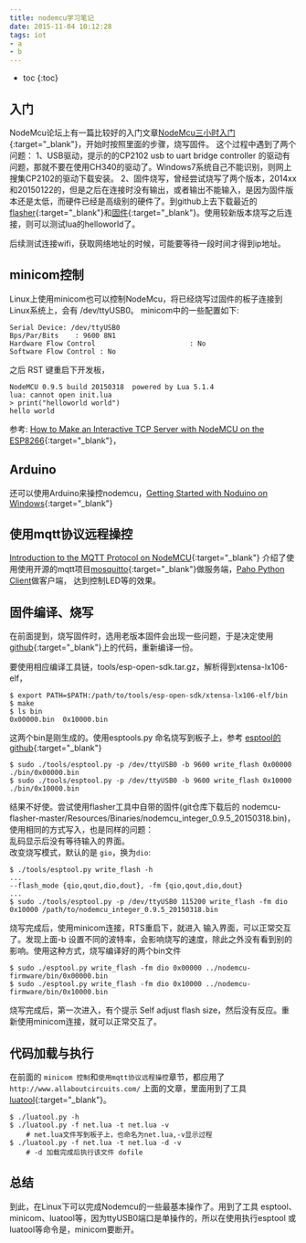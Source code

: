 ```yaml
---
title: nodemcu学习笔记
date: 2015-11-04 10:12:28
tags: iot
- a
- b
---
```


* toc 
{:toc}

## 入门
NodeMcu论坛上有一篇比较好的入门文章[NodeMcu三小时入门](http://bbs.nodemcu.com/t/nodemcu/104){:target="_blank"}，开始时按照里面的步骤，烧写固件。
这个过程中遇到了两个问题：
1、USB驱动，提示的的CP2102 usb to uart bridge controller 的驱动有问题，那就不要在使用CH340的驱动了。Windows7系统自己不能识别，则网上搜集CP2102的驱动下载安装。
2、固件烧写，曾经尝试烧写了两个版本，2014xx和20150122的，但是之后在连接时没有输出，或者输出不能输入，是因为固件版本还是太低，而硬件已经是高级别的硬件了。到github上去下载最近的[flasher](https://github.com/nodemcu/nodemcu-flasher){:target="_blank"}和[固件](https://github.com/nodemcu/nodemcu-firmware){:target="_blank"}。使用较新版本烧写之后连接，则可以测试lua的helloworld了。

后续测试连接wifi，获取网络地址的时候，可能要等待一段时间才得到ip地址。

## minicom控制

Linux上使用minicom也可以控制NodeMcu，将已经烧写过固件的板子连接到Linux系统上，会有 /dev/ttyUSB0。
minicom中的一些配置如下: 

    Serial Device: /dev/ttyUSB0
    Bps/Par/Bits    : 9600 8N1
    Hardware Flow Control                       : No
    Software Flow Control : No

之后 RST 键重启下开发板，
        
    NodeMCU 0.9.5 build 20150318  powered by Lua 5.1.4                                                                                                     
    lua: cannot open init.lua                                                                                                                          
    > print("helloworld world") 
    hello world

参考: [How to Make an Interactive TCP Server    with NodeMCU on the ESP8266](http://www.allaboutcircuits.com/projects/how-to-make-an-interactive-tcp-server-nodemcu-on-the-esp8266/){:target="_blank"}，

## Arduino

还可以使用Arduino来操控nodemcu，[Getting Started with Noduino on Windows](http://wiki.jackslab.org/Getting_Started_with_Noduino_on_Windows){:target="_blank"}

## 使用mqtt协议远程操控

[Introduction to the MQTT Protocol on NodeMCU](http://www.allaboutcircuits.com/projects/introduction-to-the-mqtt-protocol-on-nodemcu/){:target="_blank"} 
介绍了使用使用开源的mqtt项目[mosquitto](http://mosquitto.org/){:target="_blank"}做服务端，[Paho Python Client](https://www.eclipse.org/paho/clients/python/)做客户端，
达到控制LED等的效果。

## 固件编译、烧写

在前面提到，烧写固件时，选用老版本固件会出现一些问题，于是决定使用 [github](https://github.com/nodemcu/nodemcu-firmware){:target="_blank"}上的代码，重新编译一份。

要使用相应编译工具链，tools/esp-open-sdk.tar.gz，解析得到xtensa-lx106-elf，

    $ export PATH=$PATH:/path/to/tools/esp-open-sdk/xtensa-lx106-elf/bin
    $ make
    $ ls bin
    0x00000.bin  0x10000.bin

这两个bin是刚生成的。使用esptools.py 命名烧写到板子上，参考 [esptool的github](https://github.com/themadinventor/esptool){:target="_blank"}
    
    $ sudo ./tools/esptool.py -p /dev/ttyUSB0 -b 9600 write_flash 0x00000 ./bin/0x00000.bin
    $ sudo ./tools/esptool.py -p /dev/ttyUSB0 -b 9600 write_flash 0x10000 ./bin/0x10000.bin

结果不好使。尝试使用flasher工具中自带的固件(git仓库下载后的 nodemcu-flasher-master/Resources/Binaries/nodemcu_integer_0.9.5_20150318.bin)，使用相同的方式写入，也是同样的问题：  
乱码显示后没有等待输入的界面。  
改变烧写模式，默认的是 `gio`，换为`dio`:

    $ ./tools/esptool.py write_flash -h
    ...
    --flash_mode {qio,qout,dio,dout}, -fm {qio,qout,dio,dout}
    ...
    $ sudo ./tools/esptool.py -p /dev/ttyUSB0 115200 write_flash -fm dio 0x10000 /path/to/nodemcu_integer_0.9.5_20150318.bin

烧写完成后，使用minicom连接，RTS重启下，就进入 输入界面，可以正常交互了。发现上面-b 设置不同的波特率，会影响烧写的速度，除此之外没有看到别的影响。使用这种方式，烧写编译好的两个bin文件

    $ sudo ./esptool.py write_flash -fm dio 0x00000 ../nodemcu-firmware/bin/0x00000.bin
    $ sudo ./esptool.py write_flash -fm dio 0x10000 ../nodemcu-firmware/bin/0x10000.bin

烧写完成后，第一次进入，有个提示  Self adjust flash size，然后没有反应。重新使用minicom连接，就可以正常交互了。

## 代码加载与执行

在前面的 `minicom 控制`和`使用mqtt协议远程操控`章节，都应用了 `http://www.allaboutcircuits.com/` 上面的文章，里面用到了工具[luatool](https://github.com/4refr0nt/luatool){:target="_blank"}。

    $ ./luatool.py -h
    $ ./luatool.py -f net.lua -t net.lua -v 
        # net.lua文件写到板子上，也命名为net.lua,-v显示过程
    $ ./luatool.py -f net.lua -t net.lua -d -v
        # -d 加载完成后执行该文件 dofile

## 总结

到此，在Linux下可以完成Nodemcu的一些最基本操作了。用到了工具 esptool、minicom、luatool等，因为ttyUSB0端口是单操作的，所以在使用执行esptool 或 luatool等命令是，minicom要断开。
